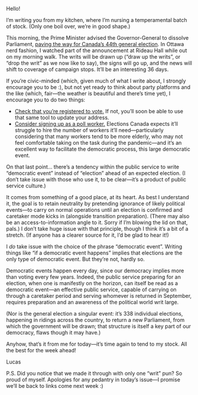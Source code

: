 Hello!

I’m writing you from my kitchen, where I’m nursing a temperamental batch of stock. (Only one boil over, we’re in good shape.)

This morning, the Prime Minister advised the Governor-General to dissolve Parliament, [paving the way for Canada’s 44th general election](https://www.cbc.ca/news/politics/federal-election-call-1.6141189). In Ottawa nerd fashion, I watched part of the announcement at Rideau Hall while out on my morning walk. The writs will be drawn up (“draw up the writs”, or “drop the writ” as we now like to say), the signs will go up, and the news will shift to coverage of campaign stops. It’ll be an interesting 36 days.

If you’re civic-minded (which, given much of what I write about, I strongly encourage you to be :), but not yet ready to think about party platforms and the like (which, fair—the weather is beautiful and there’s time yet), I encourage you to do two things:

- [Check that you’re registered to vote.](https://ereg.elections.ca/CWelcome.aspx) If not, you’ll soon be able to use that same tool to update your address.
- [Consider signing up as a poll worker.](https://www.elections.ca/content.aspx?section=emp&document=index&lang=e) Elections Canada expects it’ll struggle to hire the number of workers it’ll need—particularly considering that many workers tend to be more elderly, who may not feel comfortable taking on the task during the pandemic—and it’s an excellent way to facilitate the democratic process, this large democratic event.

On that last point… there’s a tendency within the public service to write “democratic event” instead of “election” ahead of an expected election. (I don’t take issue with those who use it, to be clear—it’s a product of public service culture.)

It comes from something of a good place, at its heart. As best I understand it, the goal is to retain neutrality by pretending ignorance of likely political events—to carry on normal operations until an election is confirmed and caretaker mode kicks in (alongside transition preparation). (There may also be an access-to-information angle to it. Sorry if I’m blowing the lid on that, pals.) I don’t take huge issue with that principle, though I think it’s a bit of a stretch. (If anyone has a clearer source for it, I’d be glad to hear it!)

I _do_ take issue with the choice of the phrase “democratic event”. Writing things like “if a democratic event happens” implies that elections are the only type of democratic event. But they’re not, hardly so.

Democratic events happen every day, since our democracy implies more than voting every few years. Indeed, the public service preparing for an election, when one is manifestly on the horizon, can itself be read as a democratic event—an effective public service, capable of carrying on through a caretaker period and serving whomever is returned in September, requires preparation and an awareness of the political world writ large.

(Nor is the general election a singular event: it’s 338 individual elections, happening in ridings across the country, to return a new Parliament, from which the government will be drawn; that structure is itself a key part of our democracy, flaws though it may have.)

Anyhow, that’s it from me for today—it’s time again to tend to my stock. All the best for the week ahead!

Lucas

P.S. Did you notice that we made it through with only one “writ” pun? So proud of myself. Apologies for any pedantry in today’s issue—I promise we’ll be back to links come next week :)